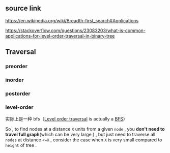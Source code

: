 ## source link

https://en.wikipedia.org/wiki/Breadth-first_search#Applications

https://stackoverflow.com/questions/23083203/what-is-common-applications-for-level-order-traversal-in-binary-tree



## Traversal

### preorder



### inorder



### postorder



### level-order

实际上是一种 bfs（[Level order traversal](http://en.wikipedia.org/wiki/Tree_traversal#Queue-based_level_order_traversal) is actually a [BFS](http://en.wikipedia.org/wiki/Breadth-first_search)）

So , to find nodes at a distance `X` units from a given `node` , you **don't need to travel full graph**(which can be very large ) , but just need to traverse all `nodes` at distance `<=X` , consider the case when `X` is very small compared to `height` of tree .







